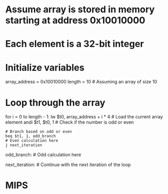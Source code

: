 # Assume array is stored in memory starting at address 0x10010000
# Each element is a 32-bit integer

# Initialize variables
array_address = 0x10010000
length = 10  # Assuming an array of size 10

# Loop through the array
for i = 0 to length - 1:
    lw $t0, array_address + i * 4  # Load the current array element
    andi $t1, $t0, 1                # Check if the number is odd or even
    
    # Branch based on odd or even
    beq $t1, 1, odd_branch
    # Even calculation here
    j next_iteration

odd_branch:
    # Odd calculation here

next_iteration:
    # Continue with the next iteration of the loop
# MIPS
